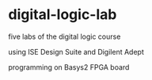# digital-logic-lab
five labs of the digital logic course

using ISE Design Suite and Digilent Adept

programming on Basys2 FPGA board
